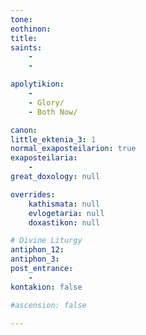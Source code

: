 ```yaml
---
tone: 
eothinon: 
title: 
saints:
    - 
    -

apolytikion:
    - 
    - Glory/
    - Both Now/

canon:
little_ektenia_3: 1
normal_exaposteilarion: true
exaposteilaria:
    - 
great_doxology: null

overrides:
    kathismata: null
    evlogetaria: null
    doxastikon: null

# Divine Liturgy
antiphon_12: 
antiphon_3: 
post_entrance:
    -
kontakion: false

#ascension: false

---
```


